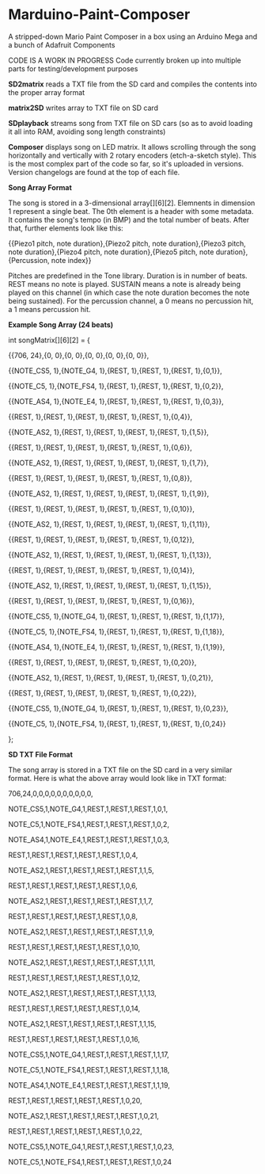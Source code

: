 # Marduino-Paint-Composer
A stripped-down Mario Paint Composer in a box using an Arduino Mega and a bunch of Adafruit Components

CODE IS A WORK IN PROGRESS
Code currently broken up into multiple parts for testing/development purposes


**SD2matrix** reads a TXT file from the SD card and compiles the contents into the proper array format

**matrix2SD** writes array to TXT file on SD card

**SDplayback** streams song from TXT file on SD cars (so as to avoid loading it all into RAM, avoiding song length constraints)

**Composer** displays song on LED matrix.  It allows scrolling through the song horizontally and vertically with 2 rotary encoders (etch-a-sketch style).  This is the most complex part of the code so far, so it's uploaded in versions.  Version changelogs are found at the top of each file.



**Song Array Format**

The song is stored in a 3-dimensional array[][6][2].  Elemnents in dimension 1 represent a single beat.  The 0th element is a header with some metadata.  It contains the song's tempo (in BMP) and the total number of beats.  After that, further elements look like this:

{{Piezo1 pitch, note duration},{Piezo2 pitch, note duration},{Piezo3  pitch, note duration},{Piezo4 pitch, note duration},{Piezo5 pitch, note duration},{Percussion, note index}}

Pitches are predefined in the Tone library.  Duration is in number of beats. REST means no note is played.  SUSTAIN means a note is already being played on this channel (in which case the note duration becomes the note being sustained). For the percussion channel, a 0 means no percussion hit, a 1 means percussion hit.



**Example Song Array (24 beats)**


int songMatrix[][6][2] = {

  {{706, 24},{0, 0},{0, 0},{0, 0},{0, 0},{0, 0}},
  
  {{NOTE_CS5, 1},{NOTE_G4, 1},{REST, 1},{REST, 1},{REST, 1},{0,1}},
  
  {{NOTE_C5, 1},{NOTE_FS4, 1},{REST, 1},{REST, 1},{REST, 1},{0,2}},
  
  {{NOTE_AS4, 1},{NOTE_E4, 1},{REST, 1},{REST, 1},{REST, 1},{0,3}},
  
  {{REST, 1},{REST, 1},{REST, 1},{REST, 1},{REST, 1},{0,4}},
  
  {{NOTE_AS2, 1},{REST, 1},{REST, 1},{REST, 1},{REST, 1},{1,5}},
  
  {{REST, 1},{REST, 1},{REST, 1},{REST, 1},{REST, 1},{0,6}},
  
  {{NOTE_AS2, 1},{REST, 1},{REST, 1},{REST, 1},{REST, 1},{1,7}},
  
  {{REST, 1},{REST, 1},{REST, 1},{REST, 1},{REST, 1},{0,8}},
  
  {{NOTE_AS2, 1},{REST, 1},{REST, 1},{REST, 1},{REST, 1},{1,9}},
  
  {{REST, 1},{REST, 1},{REST, 1},{REST, 1},{REST, 1},{0,10}},
  
  {{NOTE_AS2, 1},{REST, 1},{REST, 1},{REST, 1},{REST, 1},{1,11}},
  
  {{REST, 1},{REST, 1},{REST, 1},{REST, 1},{REST, 1},{0,12}},
  
  {{NOTE_AS2, 1},{REST, 1},{REST, 1},{REST, 1},{REST, 1},{1,13}},
  
  {{REST, 1},{REST, 1},{REST, 1},{REST, 1},{REST, 1},{0,14}},
  
  {{NOTE_AS2, 1},{REST, 1},{REST, 1},{REST, 1},{REST, 1},{1,15}},
 
  {{REST, 1},{REST, 1},{REST, 1},{REST, 1},{REST, 1},{0,16}},
  
  {{NOTE_CS5, 1},{NOTE_G4, 1},{REST, 1},{REST, 1},{REST, 1},{1,17}},
  
  {{NOTE_C5, 1},{NOTE_FS4, 1},{REST, 1},{REST, 1},{REST, 1},{1,18}},
  
  {{NOTE_AS4, 1},{NOTE_E4, 1},{REST, 1},{REST, 1},{REST, 1},{1,19}},
  
  {{REST, 1},{REST, 1},{REST, 1},{REST, 1},{REST, 1},{0,20}},
  
  {{NOTE_AS2, 1},{REST, 1},{REST, 1},{REST, 1},{REST, 1},{0,21}},
  
  {{REST, 1},{REST, 1},{REST, 1},{REST, 1},{REST, 1},{0,22}},
  
  {{NOTE_CS5, 1},{NOTE_G4, 1},{REST, 1},{REST, 1},{REST, 1},{0,23}},
  
  {{NOTE_C5, 1},{NOTE_FS4, 1},{REST, 1},{REST, 1},{REST, 1},{0,24}}
  
  };
  
  
  
**SD TXT File Format**

The song array is stored in a TXT file on the SD card in a very similar format.  Here is what the above array would look like in TXT format:


706,24,0,0,0,0,0,0,0,0,0,0,

NOTE_CS5,1,NOTE_G4,1,REST,1,REST,1,REST,1,0,1,

NOTE_C5,1,NOTE_FS4,1,REST,1,REST,1,REST,1,0,2,

NOTE_AS4,1,NOTE_E4,1,REST,1,REST,1,REST,1,0,3,

REST,1,REST,1,REST,1,REST,1,REST,1,0,4,

NOTE_AS2,1,REST,1,REST,1,REST,1,REST,1,1,5,

REST,1,REST,1,REST,1,REST,1,REST,1,0,6,

NOTE_AS2,1,REST,1,REST,1,REST,1,REST,1,1,7,

REST,1,REST,1,REST,1,REST,1,REST,1,0,8,

NOTE_AS2,1,REST,1,REST,1,REST,1,REST,1,1,9,

REST,1,REST,1,REST,1,REST,1,REST,1,0,10,

NOTE_AS2,1,REST,1,REST,1,REST,1,REST,1,1,11,

REST,1,REST,1,REST,1,REST,1,REST,1,0,12,

NOTE_AS2,1,REST,1,REST,1,REST,1,REST,1,1,13,

REST,1,REST,1,REST,1,REST,1,REST,1,0,14,

NOTE_AS2,1,REST,1,REST,1,REST,1,REST,1,1,15,

REST,1,REST,1,REST,1,REST,1,REST,1,0,16,

NOTE_CS5,1,NOTE_G4,1,REST,1,REST,1,REST,1,1,17,

NOTE_C5,1,NOTE_FS4,1,REST,1,REST,1,REST,1,1,18,

NOTE_AS4,1,NOTE_E4,1,REST,1,REST,1,REST,1,1,19,

REST,1,REST,1,REST,1,REST,1,REST,1,0,20,

NOTE_AS2,1,REST,1,REST,1,REST,1,REST,1,0,21,

REST,1,REST,1,REST,1,REST,1,REST,1,0,22,

NOTE_CS5,1,NOTE_G4,1,REST,1,REST,1,REST,1,0,23,

NOTE_C5,1,NOTE_FS4,1,REST,1,REST,1,REST,1,0,24
